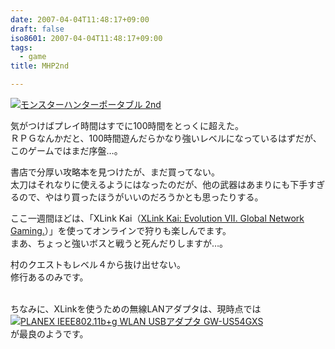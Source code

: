 ```yaml
---
date: 2007-04-04T11:48:17+09:00
draft: false
iso8601: 2007-04-04T11:48:17+09:00
tags:
  - game
title: MHP2nd

---
```


<div class="entry-body">
  <p><a href="http://www.amazon.co.jp/exec/obidos/ASIN/B000GWKY9Y/nqounet-22/ref=nosim/" name="amazletlink" id="amazletlink"><img src="http://images-jp.amazon.com/images/P/B000GWKY9Y.09.MZZZZZZZ.jpg" alt="モンスターハンターポータブル 2nd" style="border: none;" /></a></p>

  <p>気がつけばプレイ時間はすでに100時間をとっくに超えた。<br />
    ＲＰＧなんかだと、100時間遊んだらかなり強いレベルになっているはずだが、このゲームではまだ序盤…。</p>

  <p>書店で分厚い攻略本を見つけたが、まだ買ってない。<br />
    太刀はそれなりに使えるようにはなったのだが、他の武器はあまりにも下手すぎるので、やはり買ったほうがいいのだろうかとも思ったりする。<br /></p>

  <p>ここ一週間ほどは、「XLink Kai（<a href="http://www.teamxlink.co.uk">XLink Kai: Evolution VII. Global Network Gaming.</a>）」を使ってオンラインで狩りも楽しんでます。<br />
    まあ、ちょっと強いボスと戦うと死んだりしますが…。</p>

  <p>村のクエストもレベル４から抜け出せない。<br />
    修行あるのみです。</p>

  <p><br />
    ちなみに、XLinkを使うための無線LANアダプタは、現時点では<br /><a href="http://www.amazon.co.jp/exec/obidos/ASIN/B000FOTJSU/nqounet-22/ref=nosim/" name="amazletlink" id="amazletlink"><img src="http://images-jp.amazon.com/images/P/B000FOTJSU.09.MZZZZZZZ.jpg" alt="PLANEX IEEE802.11b+g WLAN USBアダプタ GW-US54GXS" style="border: none;" /></a><br />
    が最良のようです。<br /></p>
</div>

